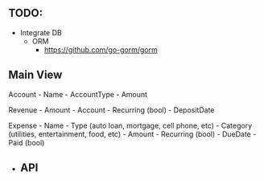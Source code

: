 ## TODO:

- Integrate DB
    - ORM
        - https://github.com/go-gorm/gorm

Main View
----------

Account
    - Name
    - AccountType
    - Amount

Revenue
    - Amount
    - Account
    - Recurring (bool)
    - DepositDate

Expense
    - Name
    - Type (auto loan, mortgage, cell phone, etc)
    - Category (utilities, entertainment, food, etc)
    - Amount
    - Recurring (bool)
    - DueDate
    - Paid (bool)

- API
    -
